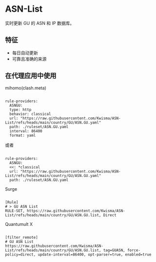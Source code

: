 
# ASN-List
    
实时更新 GU 的 ASN 和 IP 数据库。
    
## 特征
    
- 每日自动更新
- 可靠且准确的来源
    
## 在代理应用中使用
    
mihomo(clash.meta)
   
<pre><code class="language-javascript">
rule-providers:
  ASNGU:
  type: http
  behavior: classical
  url: "https://raw.githubusercontent.com/Kwisma/ASN-List/refs/heads/main/country/GU/ASN.GU.yaml"
  path: ./ruleset/ASN.GU.yaml
  interval: 86400
  format: yaml
</code></pre>

或者

<pre><code class="language-javascript">
rule-providers:
  ASNGU:
  <<: *classical
  url: "https://raw.githubusercontent.com/Kwisma/ASN-List/refs/heads/main/country/GU/ASN.GU.yaml"
  path: ./ruleset/ASN.GU.yaml
</code></pre>
    
Surge
    
<pre><code class="language-javascript">
[Rule]
# > GU ASN List
RULE-SET, https://raw.githubusercontent.com/Kwisma/ASN-List/refs/heads/main/country/GU/ASN.GU.list, Direct
</code></pre>
    
Quantumult X
    
<pre><code class="language-javascript">
[filter_remote]
# GU ASN List
https://raw.githubusercontent.com/Kwisma/ASN-List/refs/heads/main/country/GU/ASN.GU.list, tag=GUASN, force-policy=direct, update-interval=86400, opt-parser=true, enabled=true
</code></pre>
